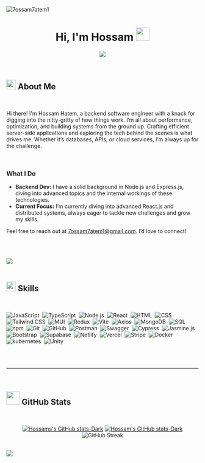 <p align="left"> <img src="https://komarev.com/ghpvc/?username=7ossam7atem1&label=Profile%20views&color=0e75b6&style=flat" alt="7ossam7atem1" /> </p>

<h1 align="center"><b>Hi, I'm Hossam </b><img src="https://media.giphy.com/media/hvRJCLFzcasrR4ia7z/giphy.gif" width="35"></h1>

<p align="center">
  <img src="https://readme-typing-svg.herokuapp.com?font=Time+New+Roman&color=%234169E1&size=25&center=true&vCenter=true&width=600&height=100&lines=Assalamu+Alaikum+Warahmatullah..&hearts;++;Junior+Software+Engineer,;Computer+Science+geek,;++Currently+learning+Advanced+mern+stack+topics,;++Love+to+learn+new+stuffs..<3">
</p>

<br>

## <img src="https://emojicdn.elk.sh/👤" width="25"><b> About Me</b>

<br>

Hi there! I'm Hossam Hatem, a backend software engineer with a knack for digging into the nitty-gritty of how things work. I’m all about performance, optimization, and building systems from the ground up. Crafting efficient server-side applications and exploring the tech behind the scenes is what drives me. Whether it’s databases, APIs, or cloud services, I’m always up for the challenge.




<br>

### What I Do

- **Backend Dev:** I have a solid background in Node.js and Express.js, diving into advanced topics and the internal workings of these technologies.
- **Current Focus:** I’m currently diving into advanced React.js and distributed systems, always eager to tackle new challenges and grow my skills.

Feel free to reach out at [7ossam7atem1@gmail.com](mailto:7ossam7atem1@gmail.com). I’d love to connect!

<br><br>

<img src="https://user-images.githubusercontent.com/73097560/115834477-dbab4500-a447-11eb-908a-139a6edaec5c.gif"><br><br>

## <img src="https://media2.giphy.com/media/QssGEmpkyEOhBCb7e1/giphy.gif?cid=ecf05e47a0n3gi1bfqntqmob8g9aid1oyj2wr3ds3mg700bl&rid=giphy.gif" width="25"><b> Skills</b>

<br>

  ![JavaScript](https://img.shields.io/badge/JavaScript-%23F7DF1E.svg?style=for-the-badge&logo=javascript&logoColor=black)&nbsp;
  ![TypeScript](https://img.shields.io/badge/TypeScript-%23007ACC.svg?style=for-the-badge&logo=typescript&logoColor=white)&nbsp;
  ![Node.js](https://img.shields.io/badge/Node.js-%2343853D.svg?style=for-the-badge&logo=node.js&logoColor=white)&nbsp;
  ![React](https://img.shields.io/badge/React-%2320232a.svg?style=for-the-badge&logo=react&logoColor=%2361DAFB)&nbsp;
  ![HTML](https://img.shields.io/badge/HTML-%23E34F26.svg?style=for-the-badge&logo=html5&logoColor=white)&nbsp;
  ![CSS](https://img.shields.io/badge/CSS-%231572B6.svg?style=for-the-badge&logo=css3&logoColor=white)&nbsp;
  ![Tailwind CSS](https://img.shields.io/badge/Tailwind_CSS-%231a202c.svg?style=for-the-badge&logo=tailwind-css&logoColor=38B2AC)&nbsp;
  ![MUI](https://img.shields.io/badge/Material_UI-100000?style=for-the-badge&logo=mui&logoColor=blue)&nbsp;
  ![Redux](https://img.shields.io/badge/Redux-%23764ABC.svg?style=for-the-badge&logo=redux&logoColor=white)&nbsp;
  ![Vite](https://img.shields.io/badge/Vite-%23000000.svg?style=for-the-badge&logo=vite&logoColor=#646CFF)&nbsp;
  ![Axios](https://img.shields.io/badge/-Axios-%23000000?style=for-the-badge&logo=axios&logoColor=%23FFFFFF)&nbsp;
  ![MongoDB](https://img.shields.io/badge/Mongodb-00994C?style=for-the-badge&logo=MongoDB&logoColor=white)&nbsp;
  ![SQL](https://img.shields.io/badge/SQL-FF8000?style=for-the-badge&logo=sequelize&logoColor=white)&nbsp;
  ![npm](https://img.shields.io/badge/npm-%23000000.svg?style=for-the-badge&logo=npm&logoColor=white)&nbsp; 
  ![Git](https://img.shields.io/badge/Git-%23F05033.svg?style=for-the-badge&logo=git&logoColor=white)&nbsp;
  ![GitHub](https://img.shields.io/badge/GitHub-%23121011.svg?style=for-the-badge&logo=github&logoColor=white)&nbsp;
  ![Postman](https://img.shields.io/badge/Postman-%23FF6C37.svg?style=for-the-badge&logo=postman&logoColor=white)&nbsp;
  ![Swagger](https://img.shields.io/badge/swagger-%2343853D.svg?style=for-the-badge&logo=swagger&logoColor=#000000)&nbsp;
  ![Cypress](https://img.shields.io/badge/cypress-%2343853D.svg?style=for-the-badge&logo=cypress&logoColor=white)&nbsp;
  ![Jasmine.js](https://img.shields.io/badge/jasmine.js-00CC00?style=for-the-badge&logo=jasmine&logoColor=white)&nbsp;
  ![Bootstrap](https://img.shields.io/badge/Bootstrap-%23563D7C.svg?style=for-the-badge&logo=bootstrap&logoColor=white)&nbsp;
  ![Supabase](https://img.shields.io/badge/Supabase-003366?style=for-the-badge&logo=supabase&logoColor=white)&nbsp;
  ![Netlify](https://img.shields.io/badge/Netlify-%23000000.svg?style=for-the-badge&logo=netlify&logoColor=#00C7B7)&nbsp;
  ![Vercel](https://img.shields.io/badge/Vercel-%23000000.svg?style=for-the-badge&logo=vercel&logoColor=#000000)&nbsp;
  ![Stripe](https://img.shields.io/badge/Stripe-100000?style=for-the-badge&logo=stripe&logoColor=white)&nbsp;
  ![Docker](https://img.shields.io/badge/Docker-0000CC?style=for-the-badge&logo=docker&logoColor=white)&nbsp;
  ![kubernetes](https://img.shields.io/badge/kubernetes-0080FF?style=for-the-badge&logo=kubernetes&logoColor=white)&nbsp;
  ![Unity](https://img.shields.io/badge/Unity-100000?style=for-the-badge&logo=unity&logoColor=white)&nbsp;
        
<br>
<br>

---

<br>

## <img src="https://media.giphy.com/media/iY8CRBdQXODJSCERIr/giphy.gif" width="35"><b> GitHub Stats </b>

<br>

<div align="center">

[![Hossams's GitHub stats-Dark](https://github-readme-stats.vercel.app/api?username=7ossam7atem1&show_icons=true&theme=dark)](https://github.com/anuraghazra/github-readme-stats)
[![Hossam's GitHub stats-Dark](https://github-readme-stats.vercel.app/api/top-langs/?username=7ossam7atem1&layout=compact&theme=dark)](https://github.com/anuraghazra/github-readme-stats)
![GitHub Streak](https://github-readme-streak-stats.herokuapp.com/?user=7ossam7atem1&theme=dark)
</div>

<br>
<img src="https://user-images.githubusercontent.com/73097560/115834477-dbab4500-a447-11eb-908a-139a6edaec5c.gif">
<br>
<br>
<br>
